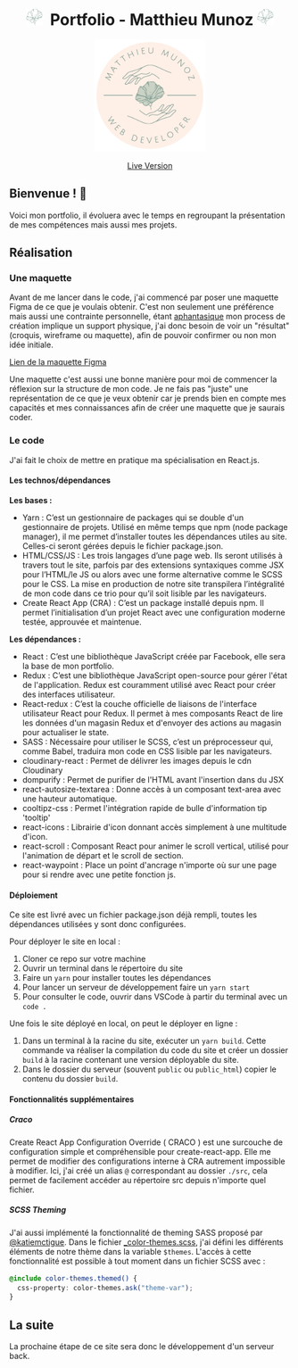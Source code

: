 <h1  align="center">
  <img src="./src/assets/images/logo-flower_light.svg" width="30px" />
  &nbsp;Portfolio - Matthieu Munoz
  <img src="./src/assets/images/logo-flower_light.svg" width="30px" />
</h1>

<p align="center">
  <a href="https://matthieu-munoz.fr">
  <img src="./src/assets/images/logo.png" width="200px" />
  </a>
</p>

<p align="center">
  <a href="https://matthieu-munoz.fr">Live Version
  </a>
</p>

## Bienvenue ! 👋

Voici mon portfolio, il évoluera avec le temps en regroupant la présentation de mes compétences mais aussi mes projets.

## Réalisation

### Une maquette

Avant de me lancer dans le code, j'ai commencé par poser une maquette Figma de ce que je voulais obtenir. C'est non seulement une préférence mais aussi une contrainte personnelle, étant [aphantasique](https://aphantasiaclub.org) mon process de création implique un support physique, j'ai donc besoin de voir un "résultat" (croquis, wireframe ou maquette), afin de pouvoir confirmer ou non mon idée initiale.

[Lien de la maquette Figma](https://www.figma.com/file/r6Zu7PGwID89jzda2hof5U/main-portfolio?node-id=0%3A1)

Une maquette c'est aussi une bonne manière pour moi de commencer la réflexion sur la structure de mon code. Je ne fais pas "juste" une représentation de ce que je veux obtenir car je prends bien en compte mes capacités et mes connaissances afin de créer une maquette que je saurais coder.

### Le code

J'ai fait le choix de mettre en pratique ma spécialisation en React.js.

#### Les technos/dépendances

**Les bases :**

- Yarn : C’est un gestionnaire de packages qui se double d'un gestionnaire de projets. Utilisé en même temps que npm (node package manager), il me permet d’installer toutes les dépendances utiles au site. Celles-ci seront gérées depuis le fichier package.json.
- HTML/CSS/JS : Les trois langages d’une page web. Ils seront utilisés à travers tout le site, parfois par des extensions syntaxiques comme JSX pour l’HTML/le JS ou alors avec une forme alternative comme le SCSS pour le CSS. La mise en production de notre site transpilera l’intégralité de mon code dans ce trio pour qu’il soit lisible par les navigateurs.
- Create React App (CRA) : C’est un package installé depuis npm. Il permet l’initialisation d’un projet React avec une configuration moderne testée, approuvée et maintenue.

**Les dépendances :**

- React : C’est une bibliothèque JavaScript créée par Facebook, elle sera la base de mon portfolio.
- Redux : C’est une bibliothèque JavaScript open-source pour gérer l'état de l'application. Redux est couramment utilisé avec React pour créer des interfaces utilisateur.
- React-redux : C’est la couche officielle de liaisons de l'interface utilisateur React pour Redux. Il permet à mes composants React de lire les données d'un magasin Redux et d'envoyer des actions au magasin pour actualiser le state.
- SASS : Nécessaire pour utiliser le SCSS, c’est un préprocesseur qui, comme Babel, traduira mon code en CSS lisible par les navigateurs.
- cloudinary-react : Permet de délivrer les images depuis le cdn Cloudinary
- dompurify : Permet de purifier de l'HTML avant l'insertion dans du JSX
- react-autosize-textarea : Donne accès à un composant text-area avec une hauteur automatique.
- cooltipz-css : Permet l'intégration rapide de bulle d'information tip 'tooltip'
- react-icons : Librairie d'icon donnant accès simplement à une multitude d'icon.
- react-scroll : Composant React pour animer le scroll vertical, utilisé pour l'animation de départ et le scroll de section.
- react-waypoint : Place un point d'ancrage n'importe où sur une page pour si rendre avec une petite fonction js.

#### Déploiement

Ce site est livré avec un fichier package.json déjà rempli, toutes les dépendances utilisées y sont donc configurées.

Pour déployer le site en local :

1. Cloner ce repo sur votre machine
2. Ouvrir un terminal dans le répertoire du site
3. Faire un `yarn` pour installer toutes les dépendances
4. Pour lancer un serveur de développement faire un `yarn start`
5. Pour consulter le code, ouvrir dans VSCode à partir du terminal avec un `code .`

Une fois le site déployé en local, on peut le déployer en ligne :

1. Dans un terminal à la racine du site, exécuter un `yarn build`. Cette commande va réaliser la compilation du code du site et créer un dossier `build` à la racine contenant une version déployable du site.
2. Dans le dossier du serveur (souvent `public` ou `public_html`) copier le contenu du dossier `build`.

#### Fonctionnalités supplémentaires

##### Craco

Create React App Configuration Override ( CRACO ) est une surcouche de configuration simple et compréhensible pour create-react-app.
Elle me permet de modifier des configurations interne à CRA autrement impossible à modifier.
Ici, j'ai créé un alias `@` correspondant au dossier `./src`, cela permet de facilement accéder au répertoire src depuis n'importe quel fichier.

##### SCSS Theming

J'ai aussi implémenté la fonctionnalité de theming SASS proposé par [@katiemctigue](https://medium.com/@katiemctigue/how-to-create-a-dark-mode-in-sass-609f131a3995).
Dans le fichier [\_color-themes.scss](src/styles/_color-themes.scss), j'ai défini les différents éléments de notre thème dans la variable `$themes`.
L'accès à cette fonctionnalité est possible à tout moment dans un fichier SCSS avec :

```scss
@include color-themes.themed() {
  css-property: color-themes.ask("theme-var");
}
```

## La suite

La prochaine étape de ce site sera donc le développement d'un serveur back.
